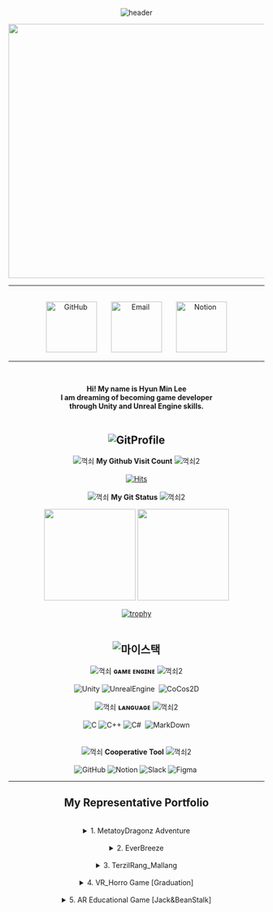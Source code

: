 <div align="center">

![header](https://capsule-render.vercel.app/api?type=Soft&color=0:8FCCBA,100:B8D0C5&height=250&section=header&text=Lee%20Hyun%20Min&fontSize=120&animation=twinkling&fontColor=ceec90)
  
<div> <img src = https://user-images.githubusercontent.com/19919570/196737735-8cfcd5c6-69f6-434f-a455-e8cedf686f2d.gif style="width: 1100px; height: 500px;"> </div>

<p align="center">

---
<br/>
  <a href="https://github.com/IIBluEll"><img width="100px" alt="GitHub" title="GitHub Page" src="https://user-images.githubusercontent.com/87287709/193750506-21b7d99b-431f-4e19-bb08-558fa65a0ce8.png"/></a>
  &#8287;&#8287;&#8287;&#8287;&#8287;
  <a href="mailto:hmlee4135@naver.com"><img width="100px" alt="Email" title="Send Email" src="https://user-images.githubusercontent.com/87287709/193750295-b367eb8a-8306-4357-82fb-c814a80a10ae.png"/></a>
  &#8287;&#8287;&#8287;&#8287;&#8287;
  <a href="https://www.notion.so/Hyunmin-Lee-1436d2f4b6a848a5896f6600b3892dc1"><img width="100px" alt="Notion" title="Notion" src="https://user-images.githubusercontent.com/87287709/193751823-1e7664bb-99e8-45d8-88a1-9f42303690ff.png"></a>

---
</p>

<br/>

__Hi! My name is Hyun Min Lee__ <br/>
__I am dreaming of becoming game developer__ <br/>
__through Unity and Unreal Engine skills.__ <br/><br/>
  
  ![GitProfile](https://user-images.githubusercontent.com/19919570/183016384-17fa8e59-6240-47d1-97cf-8809fbdb607b.png)
  ---
![꺽쇠](https://user-images.githubusercontent.com/19919570/183018791-880784da-927b-4243-9544-992bcf2a6aa9.png) __My Github Visit Count__ ![꺽쇠2](https://user-images.githubusercontent.com/19919570/183019389-e5d23ae0-d48d-4826-9f41-894ebc9b1a3d.png) <br/><br/>
[![Hits](https://hits.seeyoufarm.com/api/count/incr/badge.svg?url=https%3A%2F%2Fgithub.com%2FIIBluEll&count_bg=%239BCFC7&title_bg=%23000000&icon=github.svg&icon_color=%23FFFFFF&title=Visit+Count&edge_flat=true)](https://hits.seeyoufarm.com)<br/><br/>
![꺽쇠](https://user-images.githubusercontent.com/19919570/183018791-880784da-927b-4243-9544-992bcf2a6aa9.png) __My Git Status__ ![꺽쇠2](https://user-images.githubusercontent.com/19919570/183019389-e5d23ae0-d48d-4826-9f41-894ebc9b1a3d.png) <br/>
<p>
  <img height="180em" src="https://github-readme-stats.vercel.app/api?username=IIBluEll&show_icons=true&include_all_commits=true&bg_color=30,8FCCBA,B8D0C5&title_color=fff&text_color=fff"> <img height="180em" src="https://github-readme-stats.vercel.app/api/top-langs/?username=IIBluEll&layout=compact&bg_color=30,B8D0C5,8FCCBA&title_color=fff&text_color=fff">
</p>
  
  [![trophy](https://github-profile-trophy.vercel.app/?username=IIBluEll)](https://github.com/ryo-ma/github-profile-trophy) <br/><br/>
  
![마이스택](https://user-images.githubusercontent.com/19919570/183019863-f740d7ae-b0c7-4ec8-a474-30d4ab04495e.png)
---
  
![꺽쇠](https://user-images.githubusercontent.com/19919570/183018791-880784da-927b-4243-9544-992bcf2a6aa9.png) __ɢᴀᴍᴇ ᴇɴɢɪɴᴇ__ ![꺽쇠2](https://user-images.githubusercontent.com/19919570/183019389-e5d23ae0-d48d-4826-9f41-894ebc9b1a3d.png)
 <br/><br/>
![Unity](https://img.shields.io/badge/Unity-222324?style=for-the-badge&logo=Unity&logoColor=white)&nbsp;![UnrealEngine](https://img.shields.io/badge/Unreal%20Engine-0E1128?style=for-the-badge&logo=UnrealEngine&logoColor=white) &nbsp;![CoCos2D](https://img.shields.io/badge/CoCos-55C2E1?style=for-the-badge&logo=CoCos&logoColor=white) <br/>
<br/>
![꺽쇠](https://user-images.githubusercontent.com/19919570/183018791-880784da-927b-4243-9544-992bcf2a6aa9.png) __ʟᴀɴɢᴜᴀɢᴇ__ ![꺽쇠2](https://user-images.githubusercontent.com/19919570/183019389-e5d23ae0-d48d-4826-9f41-894ebc9b1a3d.png) <br/><br/>
![C](https://img.shields.io/badge/C-A8B9CC?style=for-the-badge&logo=C&logoColor=black)&nbsp;![C++](https://img.shields.io/badge/C%2B%2B-00599C?style=for-the-badge&logo=C%2B%2B&logoColor=white)&nbsp;![C#](https://img.shields.io/badge/C%20Sharp-239120?style=for-the-badge&logo=CSharp&logoColor=white) &nbsp;![MarkDown](https://img.shields.io/badge/Mark%20Down-000000?style=for-the-badge&logo=Markdown&logoColor=white) <br/>
  <br/><br/>
![꺽쇠](https://user-images.githubusercontent.com/19919570/183018791-880784da-927b-4243-9544-992bcf2a6aa9.png) __Cooperative Tool__ ![꺽쇠2](https://user-images.githubusercontent.com/19919570/183019389-e5d23ae0-d48d-4826-9f41-894ebc9b1a3d.png) <br/><br/>
  ![GitHub](https://img.shields.io/badge/GitHub-181717?style=for-the-badge&logo=GitHub&logoColor=white)&nbsp;![Notion](https://img.shields.io/badge/Notion-000000?style=for-the-badge&logo=Notion&logoColor=white)&nbsp;![Slack](https://img.shields.io/badge/Slack-4A154B?style=for-the-badge&logo=Slack&logoColor=white)&nbsp;![Figma](https://img.shields.io/badge/Figma-F24E1E?style=for-the-badge&logo=Figma&logoColor=white)&nbsp;
  
---
## My Representative Portfolio

<br/>

<details>
<summary>1. MetatoyDragonz Adventure</summary>
<div markdown="1">

[![Video Label](http://img.youtube.com/vi/yil-smoRFbs/0.jpg)](https://youtu.be/yil-smoRFbs) 
 <br/>🔼<br/>
__Youtube Link__<br/><br/>
 [Github Page](https://github.com/Team5DD)
---
</div>
</details>

<br/>


<details>
<summary>2. EverBreeze</summary>
<div markdown="1">

[![Video Label](http://img.youtube.com/vi/7IEP7cXD16U/0.jpg)](https://youtu.be/7IEP7cXD16U)
 <br/>🔼<br/>
__Youtube Link__<br/><br/>
 [Github Page](https://github.com/TeamTreeBox)
 ---
</div>
</details>

<br/>


<details>
<summary>3. TerzilRang_Mallang</summary>
<div markdown="1">

[![Video Label](http://img.youtube.com/vi/mnLeVaGUZx0/0.jpg)](https://youtu.be/mnLeVaGUZx0)
 <br/>🔼<br/>
__Youtube Link__<br/><br/>
 [Github Page](https://github.com/IIBluEll/CrazArade)
 ---
</div>
</details>

<br/>


<details>
<summary>4. VR_Horro Game [Graduation]</summary>
<div markdown="1">

[![Video Label](http://img.youtube.com/vi/WWuMLB3t5KA/0.jpg)](https://youtu.be/WWuMLB3t5KA)
 <br/>🔼<br/>
__Youtube Link__<br/><br/>
[Github Page](https://github.com/VRProjectHorror/VR_HorrorGame_Graduation)
 ---
</div>
</details>

<br/>


<details>
<summary>5. AR Educational Game [Jack&BeanStalk]</summary>
<div markdown="1">

[![Video Label](http://img.youtube.com/vi/dYrJfyiJd_M/0.jpg)](https://youtu.be/dYrJfyiJd_M) 
 <br/>🔼<br/>
__Youtube Link__<br/><br/>
[Github Page](https://github.com/BeanPocket/AR_Jack_beanstalk)
 ---
</div>
</details>

  </div>

